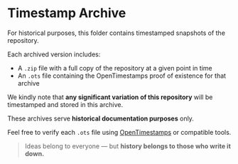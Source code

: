 # Timestamp Archive

For historical purposes, this folder contains timestamped snapshots of the repository.

Each archived version includes:
- A `.zip` file with a full copy of the repository at a given point in time
- An `.ots` file containing the OpenTimestamps proof of existence for that archive

We kindly note that **any significant variation of this repository** will be timestamped and stored in this archive.

These archives serve **historical documentation purposes** only.

Feel free to verify each `.ots` file using [OpenTimestamps](https://opentimestamps.org) or compatible tools.

> Ideas belong to everyone — but **history belongs to those who write it down.**
